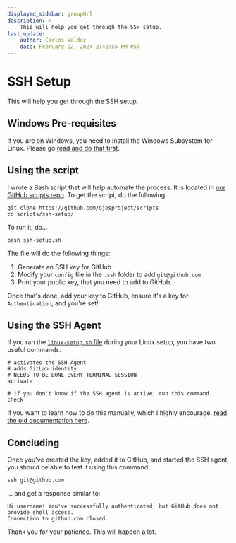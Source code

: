 ```yaml
---
displayed_sidebar: groupUrl
description: >
    This will help you get through the SSH setup.
last_update:
    author: Carlos Valdez
    date: February 22, 2024 2:42:55 PM PST
---
```


# SSH Setup

This will help you get through the SSH setup.

## Windows Pre-requisites

If you are on Windows, you need to install the Windows Subsystem for Linux.
Please go
[read and do that first](/docs/url/developers/installing-wsl/).

## Using the script

I wrote a Bash script that will help automate the process. It is located in
[our GitHub scripts repo](https://github.com/ojosproject/scripts). To get the
script, do the following:

```shell
git clone https://github.com/ojosproject/scripts
cd scripts/ssh-setup/
```

To run it, do...

```shell
bash ssh-setup.sh
```

The file will do the following things:

1. Generate an SSH key for GitHub
2. Modify your `config` file in the `.ssh` folder to add `git@github.com`
3. Print your public key, that you need to add to GitHub.

Once that's done, add your key to GitHub, ensure it's a key for
`Authentication`, and you're set!

## Using the SSH Agent

If you ran the
[`linux-setup.sh` file](https://github.com/ojosproject/scripts/tree/main/linux-setup)
during your Linux setup, you have two useful commands.

```shell
# activates the SSH Agent
# adds GitLab identity
# NEEDS TO BE DONE EVERY TERMINAL SESSION
activate

# if you don't know if the SSH agent is active, run this command
check
```

If you want to learn how to do this manually, which I highly encourage,
[read the old documentation here](https://github.com/ojosproject/docs/blob/e98bc507eae3acb89326d54010c4ad59fd81124a/teams/url/ssh-setup.md#using-the-ssh-agent).

## Concluding

Once you've created the key, added it to GitHub, and started the SSH agent, you
should be able to test it using this command:

```shell
ssh git@github.com
```

... and get a response similar to:

```shell
Hi username! You've successfully authenticated, but GitHub does not provide shell access.
Connection to github.com closed.
```

Thank you for your patience. This will happen a lot.
